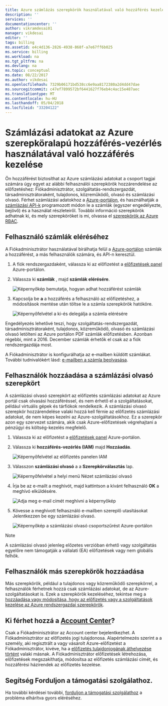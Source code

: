 ```yaml
---
title: Azure számlázás szerepkörök használatával való hozzáférés kezelése |} Microsoft Docs
description: ''
services: ''
documentationcenter: ''
author: vikramdesai01
manager: vikdesai
editor: ''
tags: billing
ms.assetid: e4c4d136-2826-4938-868f-a7e67ff6b025
ms.service: billing
ms.workload: na
ms.tgt_pltfrm: na
ms.devlang: na
ms.topic: conceptual
ms.date: 08/22/2017
ms.author: vikdesai
ms.openlocfilehash: 7329b06171bd538cc6e9aa8172380a2d4dd47dae
ms.sourcegitcommit: c47ef7899572bf6441627f76eb4c4ac15e487aec
ms.translationtype: MT
ms.contentlocale: hu-HU
ms.lasthandoff: 05/04/2018
ms.locfileid: "33204122"
---
```

# <a name="manage-access-to-billing-information-for-azure-using-role-based-access-control"></a>Számlázási adatokat az Azure szerepköralapú hozzáférés-vezérlés használatával való hozzáférés kezelése

Ön hozzáférést biztosíthat az Azure számlázási adatokat a csoport tagjai számára úgy egyet az alábbi felhasználói szerepkörök hozzárendelése az előfizetéshez: Fiókadminisztrátor, szolgáltatás-rendszergazdát, társadminisztrátoraként, tulajdonos, közreműködő, olvasó és számlázási olvasó. Férhet számlázási adatokhoz a [Azure-portálon](https://portal.azure.com/), és használhatják a [számlázási API-k](billing-usage-rate-card-overview.md) programozott módon le a számlák (egyszer engedélyezte, bejövő) és a használat részleteiről. További információ szerepkörök adhatnak ki, és mely szerepköröket is mi, olvassa el [szerepkörök az Azure RBAC](../role-based-access-control/built-in-roles.md).

## <a name="opt-in"></a> Felhasználó számlák eléréséhez

A Fiókadminisztrátor használatával bírálhatja felül a [Azure-portálon](https://portal.azure.com/) számlák a hozzáférést, a más felhasználók számára, és API-n keresztül.

1. A fiók rendszergazdaként, válassza ki az előfizetést a [előfizetések panel](https://portal.azure.com/#blade/Microsoft_Azure_Billing/SubscriptionsBlade) Azure-portálon.

1. Válassza ki **számlák** , majd **számlák elérésére**.

    ![Képernyőkép bemutatja, hogyan adhat hozzáférést számlák](./media/billing-manage-access/AA-optin.png)

1. Kapcsolja be **a** a hozzáférés a felhasználó az előfizetéshez, a módosítások mentése után töltse le a számla szerepkörök hatóköre.

    ![Képernyőfelvétel a ki-és delegálja a számla elérésére](./media/billing-manage-access/AA-optinAllow.png)

Engedélyezés lehetővé teszi, hogy szolgáltatás-rendszergazdát, társadminisztrátoraként, tulajdonos, közreműködő, olvasó és számlázási olvasó letölteni az Azure portálon PDF számlák előfizetésben. Azonban régebbi, mint a 2016. December számlák érhetők el csak az a fiók rendszergazdája most.

A Fiókadminisztrátor is konfigurálhatja az e-mailben küldött számlákat. További tudnivalókért lásd: [e-mailben a számla beolvasása](billing-download-azure-invoice-daily-usage-date.md).

## <a name="adding-users-to-the-billing-reader-role"></a>Felhasználók hozzáadása a számlázási olvasó szerepkört

A számlázási olvasó szerepkört az előfizetés számlázási adatokat az Azure portál csak olvasási hozzáféréssel, és nem érhető el a szolgáltatásokat, például virtuális gépek és tárfiókok rendelkezik. A számlázási olvasó szerepkör hozzárendelése valaki hozzá kell férnie az előfizetés számlázási adatokat, de nem képes kezelni az Azure-szolgáltatásokhoz. Ez a szerepkör azon egy szervezet számára, akik csak Azure-előfizetések végrehajtani a pénzügyi és költség-kezelés megfelelő.

1. Válassza ki az előfizetést a [előfizetések panel](https://portal.azure.com/#blade/Microsoft_Azure_Billing/SubscriptionsBlade) Azure-portálon.

1. Válassza ki **hozzáférés-vezérlés (IAM)** majd **Hozzáadás**.

    ![Képernyőfelvétel az előfizetés panelen IAM](./media/billing-manage-access/select-iam.PNG)

1. Válasszon **számlázási olvasó** a a **Szerepkörválasztás** lap.

    ![Képernyőfelvétel a helyi menü Nézet számlázási olvasó](./media/billing-manage-access/select-roles.PNG)

1. Írja be az e-mailt a meghívót, majd kattintson a kívánt felhasználó **OK** a meghívó elküldésére.

    ![Adja meg e-mail címét meghívni a képernyőkép](./media/billing-manage-access/add-user.PNG)

1. Kövesse a meghívott felhasználó e-mailben szereplő utasításokat Jelentkezzen be egy számlázási olvasó.

    ![Képernyőkép a számlázási olvasó csoportszűrést Azure-portálon](./media/billing-manage-access/billing-reader-view.png)

> [!NOTE]
> A számlázási olvasó jelenleg előzetes verzióban érhető vagy szolgáltatás egyelőre nem támogatják a vállalati (EA) előfizetések vagy nem globális felhők.

## <a name="adding-users-to-other-roles"></a>Felhasználók más szerepkörök hozzáadása

Más szerepkörök, például a tulajdonos vagy közreműködő szerepkörrel, a felhasználók férhetnek hozzá csak számlázási adatokat, de az Azure-szolgáltatásokat is. Ezek a szerepkörök kezeléséhez, tekintse meg a [hozzáadása vagy módosítása, hogy az előfizetés vagy a szolgáltatások kezelése az Azure rendszergazdai szerepkörök](billing-add-change-azure-subscription-administrator.md).

## <a name="who-can-access-the-account-centerhttpsaccountwindowsazurecom"></a>Ki férhet hozzá a [Account Center](https://account.windowsazure.com)?

Csak a Fiókadminisztrátor az Account center bejelentkezhet. A Fiókadminisztrátor az előfizetés jogi tulajdonosa. Alapértelmezés szerint a a személy, aki regisztrált a vagy vásárolt Azure-előfizetést a Fiókadminisztrátor, kivéve, ha a [előfizetés tulajdonjogának áthelyezése történt](billing-subscription-transfer.md) valaki másnak. A Fiókadminisztrátor előfizetések létrehozása, előfizetések megszakíthatja, módosítsa az előfizetés számlázási címét, és hozzáférési házirendek az előfizetés kezelése.

## <a name="need-help-contact-support"></a>Segítség Forduljon a támogatási szolgálathoz.

Ha további kérdései további, [forduljon a támogatási szolgálathoz](https://portal.azure.com/?#blade/Microsoft_Azure_Support/HelpAndSupportBlade) a probléma elhárítva gyors eléréséhez.
